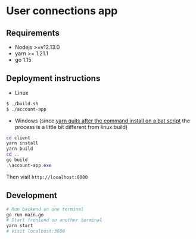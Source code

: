 # User connections app

## Requirements
* Nodejs >=v12.13.0
* yarn >= 1.21.1
* go 1.15

## Deployment instructions
* Linux
```bash
$ ./build.sh
$ ./account-app
```


* Windows (since [yarn quits after the command install on a bat script](https://github.com/yarnpkg/yarn/issues/2809) the process is a little bit different from linux build)
```powershell
cd client
yarn install
yarn build
cd ..
go build
.\account-app.exe
```


Then visit `http://localhost:8080`

## Development
```bash
# Run backend on one terminal
go run main.go
# Start frontend on another terminal
yarn start
# Visit localhost:3000
```